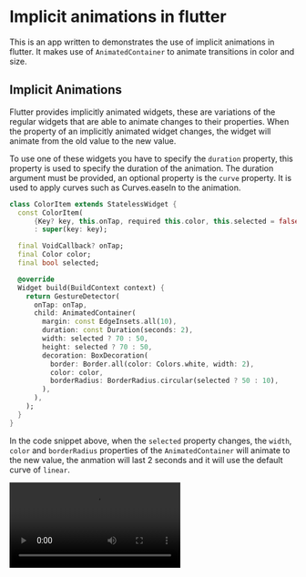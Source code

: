 # Implicit animations in flutter

This is an app written to demonstrates the use of implicit animations in flutter. It makes use of `AnimatedContainer` to animate transitions in color and size.

## Implicit Animations

Flutter provides implicitly animated widgets, these are variations of the regular widgets that are able to animate changes to their properties. When the property of an implicitly animated widget changes, the widget will animate from the old value to the new value.

To use one of these widgets you have to specify the `duration` property, this property is used to specify the duration of the animation. The duration argument must be provided, an optional property is the `curve` property. It is used to apply curves such as Curves.easeIn to the animation.

```dart
class ColorItem extends StatelessWidget {
  const ColorItem(
      {Key? key, this.onTap, required this.color, this.selected = false})
      : super(key: key);

  final VoidCallback? onTap;
  final Color color;
  final bool selected;

  @override
  Widget build(BuildContext context) {
    return GestureDetector(
      onTap: onTap,
      child: AnimatedContainer(
        margin: const EdgeInsets.all(10),
        duration: const Duration(seconds: 2),
        width: selected ? 70 : 50,
        height: selected ? 70 : 50,
        decoration: BoxDecoration(
          border: Border.all(color: Colors.white, width: 2),
          color: color,
          borderRadius: BorderRadius.circular(selected ? 50 : 10),
        ),
      ),
    );
  }
}
```

In the code snippet above, when the `selected` property changes, the `width`, `color` and `borderRadius` properties of the `AnimatedContainer` will animate to the new value, the anmation will last 2 seconds and it will use the default curve of `linear`.

![a](./implicit_animation_demo.mp4 "demo")
